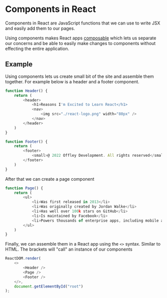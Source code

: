 # Components in React

Components in React are JavaScript functions that we can use to write JSX and easily add them to our pages.

Using components makes React apps [composable](https://en.wikipedia.org/wiki/Composability) which lets us separate our concerns and be able to easily make changes to components without effecting the entire application.

## Example

Using components lets us create small bit of the site and assemble them together. For example below is a header and a footer component.

```javascript
function Header() {
    return (
        <header>
            <h1>Reasons I'm Excited to Learn React</h1>
            <nav>
                <img src="./react-logo.png" width="80px" />
            </nav>
        </header>
    )
}

function Footer() {
    return (
        <footer>
            <small>@ 2022 Offley Development. All rights reserved</small>
        </footer>
    )
}
```

After that we can create a page component

```javascript
function Page() {
    return (
        <ul>
            <li>Was first released in 2013</li>
            <li>Was originally created by Jordan Walke</li>
            <li>Has well over 100k stars on GitHub</li>
            <li>Is maintained by Facebook</li>
            <li>Powers thousands of enterprise apps, including mobile apps</li>
        </ul>
    )
}
```

Finally, we can assemble them in a React app using the `<>` syntax. Similar to HTML. The brackets will "call" an instance of our components

```javascript
ReactDOM.render(
    <>
        <Header />
        <Page />
        <Footer />
    </>,
    document.getElementById("root")
);
```